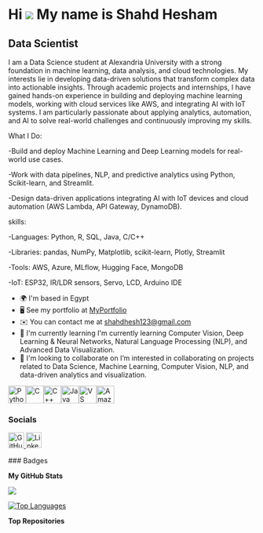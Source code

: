 Hi ![](https://user-images.githubusercontent.com/18350557/176309783-0785949b-9127-417c-8b55-ab5a4333674e.gif) My name is Shahd Hesham
=====================================================================================================================================

Data Scientist
--------------

I am a Data Science student at Alexandria University with a strong foundation in machine learning, data analysis, and cloud technologies. My interests lie in developing data-driven solutions that transform complex data into actionable insights. Through academic projects and internships, I have gained hands-on experience in building and deploying machine learning models, working with cloud services like AWS, and integrating AI with IoT systems. I am particularly passionate about applying analytics, automation, and AI to solve real-world challenges and continuously improving my skills.

What I Do:

\-Build and deploy Machine Learning and Deep Learning models for real-world use cases.

\-Work with data pipelines, NLP, and predictive analytics using Python, Scikit-learn, and Streamlit.

\-Design data-driven applications integrating AI with IoT devices and cloud automation (AWS Lambda, API Gateway, DynamoDB).

skills:

\-Languages: Python, R, SQL, Java, C/C++

\-Libraries: pandas, NumPy, Matplotlib, scikit-learn, Plotly, Streamlit

\-Tools: AWS, Azure, MLflow, Hugging Face, MongoDB

\-IoT: ESP32, IR/LDR sensors, Servo, LCD, Arduino IDE

* 🌍  I'm based in Egypt
* 🖥️  See my portfolio at [MyPortfolio](http://welcoming-shahdheshamportfolio-stream.lovable.app/)
* ✉️  You can contact me at [shahdhesh123@gmail.com](mailto:shahdhesh123@gmail.com)
* 🧠  I'm currently learning I'm currently learning Computer Vision, Deep Learning & Neural Networks, Natural Language Processing (NLP), and Advanced Data Visualization.
* 👥  I'm looking to collaborate on I’m interested in collaborating on projects related to Data Science, Machine Learning, Computer Vision, NLP, and data-driven analytics and visualization.

<p align="left">
<a href="https://www.python.org/" target="_blank" rel="noreferrer"><img src="https://raw.githubusercontent.com/danielcranney/readme-generator/main/public/icons/skills/python-colored.svg" alt="Python" title="Python" width="36" height="36" /></a><a href="https://docs.microsoft.com/en-us/cpp/?view=msvc-170" target="_blank" rel="noreferrer"><img src="https://raw.githubusercontent.com/danielcranney/readme-generator/main/public/icons/skills/c-colored.svg" alt="C" title="C" width="36" height="36" /></a><a href="https://docs.microsoft.com/en-us/cpp/?view=msvc-170" target="_blank" rel="noreferrer"><img src="https://raw.githubusercontent.com/danielcranney/readme-generator/main/public/icons/skills/cplusplus-colored.svg" alt="C++" title="C++" width="36" height="36" /></a><a href="https://www.oracle.com/java/" target="_blank" rel="noreferrer"><img src="https://raw.githubusercontent.com/danielcranney/readme-generator/main/public/icons/skills/java-colored.svg" alt="Java" title="Java" width="36" height="36" /></a><a href="https://code.visualstudio.com/" target="_blank" rel="noreferrer"><img src="https://raw.githubusercontent.com/danielcranney/readme-generator/main/public/icons/skills/visualstudiocode-colored.svg" alt="VS Code" title="VS Code" width="36" height="36" /></a><a href="https://aws.amazon.com" target="_blank" rel="noreferrer"><img src="https://raw.githubusercontent.com/danielcranney/readme-generator/main/public/icons/skills/aws-colored-dark.svg" alt="Amazon Web Services" title="Amazon Web Services" width="36" height="36" /></a>
</p>

### Socials

<p align="left"> <a href="https://www.github.com/ShahdHesham12" target="_blank" rel="noreferrer"> <picture> <source media="(prefers-color-scheme: dark)" srcset="https://raw.githubusercontent.com/danielcranney/readme-generator/main/public/icons/socials/github-dark.svg" /> <source media="(prefers-color-scheme: light)" srcset="https://raw.githubusercontent.com/danielcranney/readme-generator/main/public/icons/socials/github.svg" /> <img src="https://raw.githubusercontent.com/danielcranney/readme-generator/main/public/icons/socials/github.svg" width="32" height="32" alt="GitHub" title="GitHub" /> </picture> </a> <a href="https://www.linkedin.com/in/shahd-hesham-a26b872b1/" target="_blank" rel="noreferrer"> <picture> <source media="(prefers-color-scheme: dark)" srcset="https://raw.githubusercontent.com/danielcranney/readme-generator/main/public/icons/socials/linkedin-dark.svg" /> <source media="(prefers-color-scheme: light)" srcset="https://raw.githubusercontent.com/danielcranney/readme-generator/main/public/icons/socials/linkedin.svg" /> <img src="https://raw.githubusercontent.com/danielcranney/readme-generator/main/public/icons/socials/linkedin.svg" width="32" height="32" alt="LinkedIn" title="LinkedIn" /> </picture> </a></p>
### Badges

<b>My GitHub Stats</b>

<a href="http://www.github.com/ShahdHesham12"><img src="https://github-readme-streak-stats.herokuapp.com/?user=ShahdHesham12&stroke=ffffff&background=1c1917&ring=0891b2&fire=0891b2&currStreakNum=ffffff&currStreakLabel=0891b2&sideNums=ffffff&sideLabels=ffffff&dates=ffffff&hide_border=true" /></a>

<a href="https://github.com/ShahdHesham12" align="left"><img src="https://github-readme-stats.vercel.app/api/top-langs/?username=ShahdHesham12&langs_count=10&title_color=0891b2&text_color=ffffff&icon_color=0891b2&bg_color=1c1917&hide_border=true&locale=en&custom_title=Top%20%Languages" alt="Top Languages" /></a>

<b>Top Repositories</b>

<div width="100%" align="center"></div><br /><br /><br /><br /><br /><br /><br />
